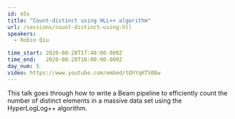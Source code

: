 ```yaml
---
id: e5s
title: "Count-distinct using HLL++ algorithm"
url: /sessions/count-distinct-using-hll
speakers:
  - Robin Qiu

time_start: 2020-08-28T17:40:00.000Z
time_end:   2020-08-28T18:00:00.000Z
day_num: 5
video: https://www.youtube.com/embed/tQhYqKTS08w
---
```


This talk goes through how to write a Beam pipeline to efficiently count the number of distinct elements in a massive data set using the HyperLogLog++ algorithm.

